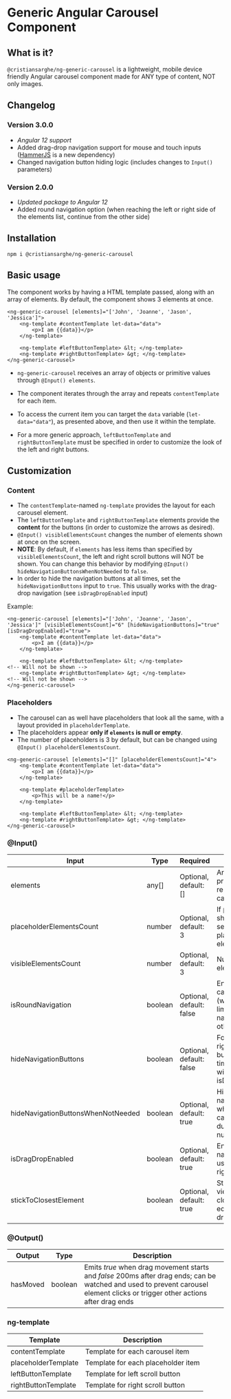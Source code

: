 # Generic Angular Carousel Component

## What is it?

`@cristiansarghe/ng-generic-carousel` is a lightweight, mobile device friendly Angular carousel component made for ANY type of content, NOT only images.

## Changelog

### Version 3.0.0
- *Angular 12 support*
- Added drag-drop navigation support for mouse and touch inputs ([HammerJS](https://www.npmjs.com/package/hammerjs) is a new dependency)
- Changed navigation button hiding logic (includes changes to `Input()` parameters)

### Version 2.0.0

- *Updated package to Angular 12*
- Added round navigation option (when reaching the left or right side of the elements list, continue from the other side)

## Installation

`npm i @cristiansarghe/ng-generic-carousel`

## Basic usage

The component works by having a HTML template passed, along with an array of elements. By default, the component shows 3 elements at once.

```
<ng-generic-carousel [elements]="['John', 'Joanne', 'Jason', 'Jessica']">
	<ng-template #contentTemplate let-data="data">
		<p>I am {{data}}</p>
	</ng-template>

	<ng-template #leftButtonTemplate> &lt; </ng-template>
	<ng-template #rightButtonTemplate> &gt; </ng-template>
</ng-generic-carousel>
```

* `ng-generic-carousel` receives an array of objects or primitive values through `@Input() elements`.

* The component iterates through the array and repeats `contentTemplate` for each item. 

* To access the current item you can target the `data` variable (`let-data="data"`), as presented above, and then use it within the template.

* For a more generic approach, `leftButtonTemplate` and `rightButtonTemplate` must be specified in order to customize the look of the left and right buttons.


## Customization
### Content

* The `contentTemplate`-named `ng-template` provides the layout for each carousel element.
* The `leftButtonTemplate` and `rightButtonTemplate` elements provide the **content** for the buttons (in order to customize the arrows as desired).
* `@Input() visibleElementsCount` changes the number of elements shown at once on the screen.
* **NOTE**: By default, if `elements` has less items than specified by `visibleElementsCount`, the left and right scroll buttons will NOT be shown. You can change this behavior by modifying `@Input() hideNavigationButtonsWhenNotNeeded` to `false`.
* In order to hide the navigation buttons at all times, set the `hideNavigationButtons` input to `true`. This usually works with the drag-drop navigation (see `isDragDropEnabled` input)

Example: 

```
<ng-generic-carousel [elements]="['John', 'Joanne', 'Jason', 'Jessica']" [visibleElementsCount]="6" [hideNavigationButtons]="true" [isDragDropEnabled]="true">
	<ng-template #contentTemplate let-data="data">
		<p>I am {{data}}</p>
	</ng-template>

	<ng-template #leftButtonTemplate> &lt; </ng-template>			<!-- Will not be shown -->
	<ng-template #rightButtonTemplate> &gt; </ng-template>			<!-- Will not be shown -->
</ng-generic-carousel>
```

### Placeholders 

* The carousel can as well have placeholders that look all the same, with a layout provided in `placeholderTemplate`. 
* The placeholders appear **only if `elements` is null or empty**.
* The number of placeholders is 3 by default, but can be changed using `@Input() placeholderElementsCount`.

```
<ng-generic-carousel [elements]="[]" [placeholderElementsCount]="4">
	<ng-template #contentTemplate let-data="data">
		<p>I am {{data}}</p>
	</ng-template>

	<ng-template #placeholderTemplate>
		<p>This will be a name!</p>
	</ng-template>

	<ng-template #leftButtonTemplate> &lt; </ng-template>
	<ng-template #rightButtonTemplate> &gt; </ng-template>
</ng-generic-carousel>
```


### @Input()

| Input                       			| Type    | Required                   | Description                                                    												|
| ------------------------------------- | ------- | -------------------------- | -------------------------------------------------------------------------------------------------------------- |
| elements             		  			| any[]   | Optional, default: []      | Array of objects or primitive values that represent each carousel item   										|
| placeholderElementsCount    			| number  | Optional, default: 3       | If placeholders are shown, this input sets how many placeholder elements to show								|
| visibleElementsCount   	  			| number  | Optional, default: 3       | Number of visible elements at a time			                            									|
| isRoundNavigation			  			| boolean | Optional, default: false   | Enable round carousel navigation (when left or right limits are reached, navigate to each other)				|
| hideNavigationButtons		  			| boolean | Optional, default: false   | Force hide left and right navigation buttons (all the time, can be used with isDragDropEnabled)				|
| hideNavigationButtonsWhenNotNeeded 	| boolean | Optional, default: true    | Hide left and right navigation buttons when navigation can not be done due to the little number of elements	|
| isDragDropEnabled			 			| boolean | Optional, default: true	   | Enable drag-drop navigation (without using the left and right buttons) 										|
| stickToClosestElement		 			| boolean | Optional, default: true	   | Stick navigation view window to closest element edge after drag-drop movement			 						|

### @Output()

| Output   | Type    | Description                                                    											                                                                     |
| ---------| ------- | ----------------------------------------------------------------------------------------------------------------------------------------------------------------------------- |
| hasMoved | boolean | Emits *true* when drag movement starts and *false* 200ms after drag ends; can be watched and used to prevent carousel element clicks or trigger other actions after drag ends |

### ng-template

| Template              | Description							|
| --------------------- | ------------------------------------- |
| contentTemplate 		| Template for each carousel item 		|
| placeholderTemplate	| Template for each placeholder item	|
| leftButtonTemplate    | Template for left scroll button		|
| rightButtonTemplate   | Template for right scroll button 		|


